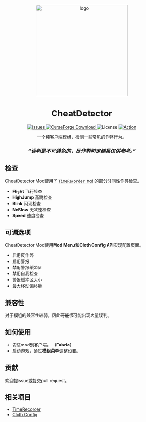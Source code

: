 <div align="center">
  <img width="300" src="https://github.com/Nova-Committee/CheatDetector/blob/master/logo.png?raw=true" alt="logo">

# CheatDetector
<p align="center">
    <a href="https://github.com/Nova-Committee/CheatDetector/issues">
      <img src="https://img.shields.io/github/issues/Nova-Committee/CheatDetector?style=flat" alt="issues" />
    </a>
    <a href="https://www.curseforge.com/minecraft/mc-mods/CheatDetector">
      <img src="http://cf.way2muchnoise.eu/cheatdetector.svg" alt="CurseForge Download">
    </a>
    <img src="https://img.shields.io/badge/license-GPLV3-green" alt="License">
    <a href="https://github.com/Nova-Committee/CheatDetector/actions/workflows/gradle.yml">
      <img src="https://github.com/Nova-Committee/CheatDetector/actions/workflows/gradle.yml/badge.svg" alt="Action">
    </a>  
</p>

一个纯客户端模组，检测一些常见的作弊行为。

### ***“误判是不可避免的，反作弊判定结果仅供参考。”***
</div>

## 检查
CheatDetector Mod使用了
[```TimeRecorder Mod```](https://github.com/Nova-Committee/TimeRecorder)
的部分时间性作弊检查。
- **Flight** 飞行检查
- **HighJump** 高跳检查
- **Blink** 闪现检查
- **NoSlow** 无减速检查
- **Speed** 速度检查

## 可调选项
CheatDetector Mod使用**Mod Menu**和**Cloth Config API**实现配置页面。
- 启用反作弊
- 启用警报
- 禁用警报缓冲区
- 禁用自我检查
- 警报缓冲区大小
- 最大移动偏移量

## 兼容性
对于模组的兼容性较弱，因此~~可能~~很可能出现大量误判。

## 如何使用
- 安装mod到客户端。 **（Fabric）**
- 启动游戏，通过**模组菜单**调整设置。

## 贡献
欢迎提issue或提交pull request。

## 相关项目
- [TimeRecorder](https://github.com/Nova-Committee/TimeRecorder)
- [Cloth Config](https://github.com/shedaniel/cloth-config)
